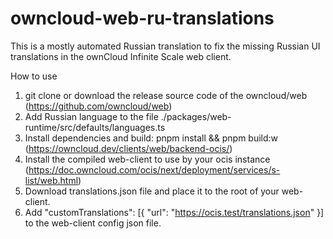 # owncloud-web-ru-translations
This is a mostly automated Russian translation to fix the missing Russian UI translations in the ownCloud Infinite Scale web client.

How to use

1. git clone or download the release source code of the owncloud/web (https://github.com/owncloud/web)
2. Add Russian language to the file ./packages/web-runtime/src/defaults/languages.ts
3. Install dependencies and build: pnpm install && pnpm build:w (https://owncloud.dev/clients/web/backend-ocis/)
4. Install the compiled web-client to use by your ocis instance (https://doc.owncloud.com/ocis/next/deployment/services/s-list/web.html)
5. Download translations.json file and place it to the root of your web-client.
6. Add "customTranslations": [{ "url": "https://ocis.test/translations.json" }] to the web-client config json file.
